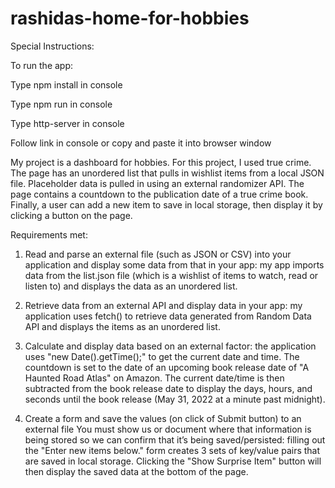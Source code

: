 # rashidas-home-for-hobbies

Special Instructions:

To run the app:

Type npm install in console

Type npm run in console

Type http-server in console

Follow link in console or copy and paste it into browser window

My project is a dashboard for hobbies. For this project, I used true crime. The page has an unordered list that pulls in wishlist items from a local JSON file. Placeholder data is pulled in using an external randomizer API. The page contains a countdown to the publication date of a true crime book. Finally, a user can add a new item to save in local storage, then display it by clicking a button on the page.

Requirements met:
1. Read and parse an external file (such as JSON or CSV) into your application and display some data from that in your app: my app imports data from the list.json file (which is a wishlist of items to watch, read or listen to) and displays the data as an unordered list.

2. Retrieve data from an external API and display data in your app: my application uses fetch() to retrieve data generated from Random Data API and displays the items as an unordered list.

3. Calculate and display data based on an external factor: the application uses "new Date().getTime();" to get the current date and time. The countdown is set to the date of an upcoming book release date of "A Haunted Road Atlas" on Amazon. The current date/time is then subtracted from the book release date to display the days, hours, and seconds until the book release (May 31, 2022 at a minute past midnight).

4. Create a form and save the values (on click of Submit button) to an external file 
You must show us or document where that information is being stored so we can confirm that it’s being saved/persisted: filling out the "Enter new items below." form creates 3 sets of key/value pairs that are saved in local storage. Clicking the "Show Surprise Item" button will then display the saved data at the bottom of the page.
